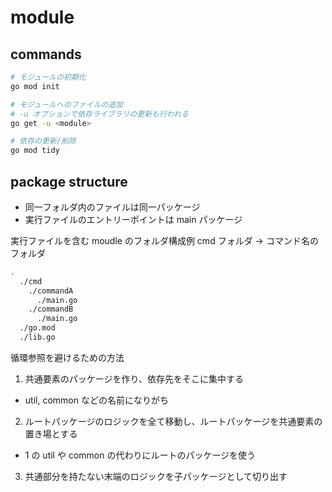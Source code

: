 # module

## commands

```bash
# モジュールの初期化
go mod init

# モジュールへのファイルの追加
# -u オプションで依存ライブラリの更新も行われる
go get -u <module>

# 依存の更新/削除
go mod tidy
```

## package structure

- 同一フォルダ内のファイルは同一パッケージ
- 実行ファイルのエントリーポイントは main パッケージ

実行ファイルを含む moudle のフォルダ構成例
cmd フォルダ -> コマンド名のフォルダ

```bash
.
  ./cmd
    ./commandA
      ./main.go
    ./commandB
      ./main.go
  ./go.mod
  ./lib.go
```

循環参照を避けるための方法

1. 共通要素のパッケージを作り、依存先をそこに集中する
  - util, common などの名前になりがち
2. ルートパッケージのロジックを全て移動し、ルートパッケージを共通要素の置き場とする
  - 1 の util や common の代わりにルートのパッケージを使う
3. 共通部分を持たない末端のロジックを子パッケージとして切り出す
